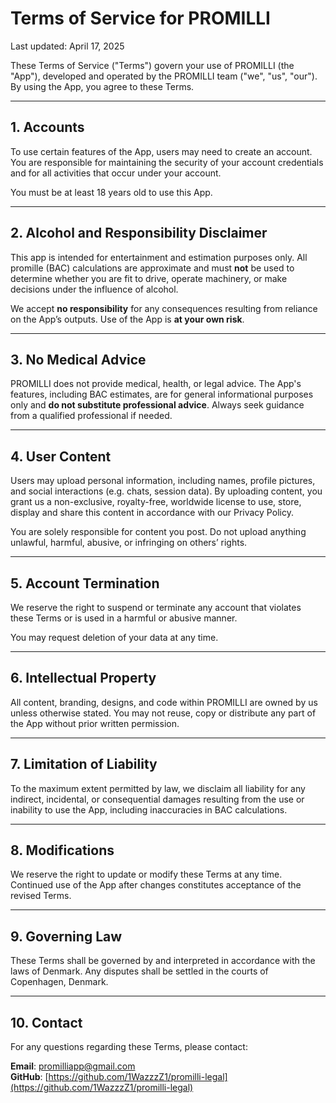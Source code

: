# Terms of Service for PROMILLI

Last updated: April 17, 2025

These Terms of Service ("Terms") govern your use of PROMILLI (the "App"), developed and operated by the PROMILLI team ("we", "us", "our"). By using the App, you agree to these Terms.

---

## 1. Accounts

To use certain features of the App, users may need to create an account. You are responsible for maintaining the security of your account credentials and for all activities that occur under your account.

You must be at least 18 years old to use this App.

---

## 2. Alcohol and Responsibility Disclaimer

This app is intended for entertainment and estimation purposes only. All promille (BAC) calculations are approximate and must **not** be used to determine whether you are fit to drive, operate machinery, or make decisions under the influence of alcohol.

We accept **no responsibility** for any consequences resulting from reliance on the App’s outputs. Use of the App is **at your own risk**.

---

## 3. No Medical Advice

PROMILLI does not provide medical, health, or legal advice. The App's features, including BAC estimates, are for general informational purposes only and **do not substitute professional advice**. Always seek guidance from a qualified professional if needed.

---

## 4. User Content

Users may upload personal information, including names, profile pictures, and social interactions (e.g. chats, session data). By uploading content, you grant us a non-exclusive, royalty-free, worldwide license to use, store, display and share this content in accordance with our Privacy Policy.

You are solely responsible for content you post. Do not upload anything unlawful, harmful, abusive, or infringing on others’ rights.

---

## 5. Account Termination

We reserve the right to suspend or terminate any account that violates these Terms or is used in a harmful or abusive manner.

You may request deletion of your data at any time.

---

## 6. Intellectual Property

All content, branding, designs, and code within PROMILLI are owned by us unless otherwise stated. You may not reuse, copy or distribute any part of the App without prior written permission.

---

## 7. Limitation of Liability

To the maximum extent permitted by law, we disclaim all liability for any indirect, incidental, or consequential damages resulting from the use or inability to use the App, including inaccuracies in BAC calculations.

---

## 8. Modifications

We reserve the right to update or modify these Terms at any time. Continued use of the App after changes constitutes acceptance of the revised Terms.

---

## 9. Governing Law

These Terms shall be governed by and interpreted in accordance with the laws of Denmark. Any disputes shall be settled in the courts of Copenhagen, Denmark.

---

## 10. Contact

For any questions regarding these Terms, please contact:

**Email**: promilliapp@gmail.com  
**GitHub**: [https://github.com/1WazzzZ1/promilli-legal](https://github.com/1WazzzZ1/promilli-legal)


